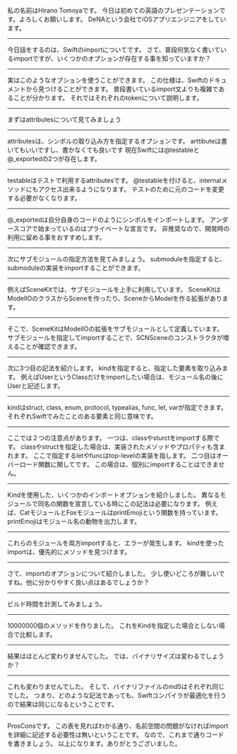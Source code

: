 

私の名前はHirano Tomoyaです。
今日は初めての英語のプレゼンテーションです。よろしくお願いします。
DeNAという会社でiOSアプリエンジニアをしています。

---

今日話をするのは、Swiftのimportについてです。
さて、普段何気なく書いているimportですが、いくつかのオプションが存在する事を知っていますか？

---

実はこのようなオプションを使うことができます。
この仕様は、Swiftのドキュメントから見つけることができます。
普段書いているimport文よりも複雑であることが分かります。
それではそれぞれのtokenについて説明します。

---

まずはattributesについて見てみましょう

---

attributesは、シンボルの取り込み方を指定するオプションです。
arttibuteは書いてもいいですし、書かなくても良いです
現在Swiftには@testableと@_exportedの2つが存在します。

---

testableはテストで利用するattributesです。
@testableを付けると、internalメソッドにもアクセス出来るようになります。
テストのために元のコードを変更する必要がなくなります。

---

@_exportedは自分自身のコードのようにシンボルをインポートします。
アンダースコアで始まっているのはプライベートな宣言です。
非推奨なので、開発時の利用に留める事をおすすめします。

---

次にサブモジュールの指定方法を見てみましょう。
submoduleを指定すると、submoduleの実装をimportすることができます。

---

例えばSceneKitでは、サブモジュールを上手に利用しています。
SceneKitはModelIOのクラスからSceneを作ったり、SceneからModelを作る拡張があります。

---

そこで、SceneKitはModelIOの拡張をサブモジュールとして定義しています。
サブモジュールを指定してimportすることで、SCNSceneのコンストラクタが増えることが確認できます。

---

次に3つ目の記法を紹介します。
kindを指定すると、指定した要素を取り込みます。
例えばUserというClassだけをimportしたい場合は、モジュール名の後にUserと記述します。

---

kindはstruct, class, enum, protocol, typealias, func, let, varが指定できます。
それぞれSwiftでみたことのある要素と同じ意味です。

---

ここでは２つの注意点があります。
一つは、classやsturctをimportする際です。
classやstructを指定した場合は、実装されたメソッドやプロパティも含まれます。
ここで指定するletやfuncはtop-levelの実装を指します。
二つ目はオーバーロード関数に関してです。
この場合は、個別にimportすることはできません。

---

Kindを使用した、いくつかのインポートオプションを紹介しました。
異なるモジュールで同名の関数を宣言している時にこの記法は必要になります。
例えば、CatモジュールとFoxモジュールはprintEmojiという関数を持っています。
printEmojiはモジュール名の動物を出力します。

---

これらのモジュールを両方importすると、エラーが発生します。
kindを使ったimportは、優先的にメソッドを見つけます。

---

さて、importのオプションについて紹介しました。
少し使いどころが難しいですね。他に分かりやすく良い点はあるでしょうか？

---

ビルド時間を計測してみましょう。

---

10000000個のメソッドを作りました。
これをKindを指定した場合としない場合で比較します。

---

結果はほとんど変わりませんでした。
では、バイナリサイズは変わるでしょうか？

---

これも変わりませんでした。
そして、バイナリファイルのmd5はそれぞれ同じでした。
つまり、どのような記法であっても、Swiftコンパイラが最適化を行うので結果は同じになるということです。

---

ProsConsです。
この表を見ればわかる通り、名前空間の問題がなければimportを詳細に記述する必要性は無いということです。
なので、これまで通りコードを書きましょう。
以上になります。ありがとうございました。
